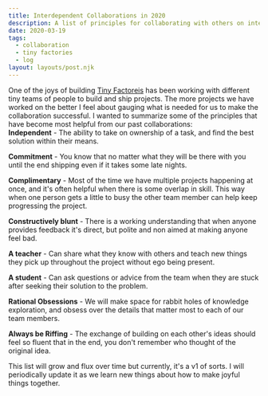 ```yaml
---
title: Interdependent Collaborations in 2020
description: A list of principles for collaborating with others on interdependent projects.
date: 2020-03-19
tags:
  - collaboration
  - tiny factories
  - log
layout: layouts/post.njk
---
```


One of the joys of building [Tiny Factoreis](https://tinyfactories.space) has been working with different tiny teams of people to build and ship projects.<!-- excerpt --> The more projects we have worked on the better I feel about gauging what is needed for us to make the collaboration successful. I wanted to summarize some of the principles that have become most helpful from our past collaborations:
<br/>
**Independent** - The ability to take on ownership of a task, and find the best solution within their means.
<br/>

**Commitment** - You know that no matter what they will be there with you until the end shipping even if it takes some late nights.
<br/>

**Complimentary** - Most of the time we have multiple projects happening at once, and it's often helpful when there is some overlap in skill. This way when one person gets a little to busy the other team member can help keep progressing the project.
<br/>

**Constructively blunt** - There is a working understanding that when anyone provides feedback it's direct, but polite and non aimed at making anyone feel bad.
<br/>

**A teacher** - Can share what they know with others and teach new things they pick up throughout the project without ego being present.
<br/>

**A student** - Can ask questions or advice from the team when they are stuck after seeking their solution to the problem.
<br/>

**Rational Obsessions** - We will make space for rabbit holes of knowledge exploration, and obsess over the details that matter most to each of our team members.
<br/>

**Always be Riffing** - The exchange of building on each other's ideas should feel so fluent that in the end, you don't remember who thought of the original idea.
<br/>

This list will grow and flux over time but currently, it's a v1 of sorts. I will periodically update it as we learn new things about how to make joyful things together.

